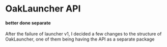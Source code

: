 # OakLauncher API
#### better done separate

After the failure of launcher v1, I decided a few changes to
the structure of OakLauncher, one of them being having the API
as a separate package